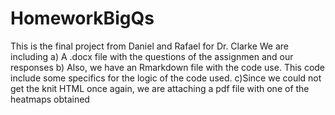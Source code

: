 # HomeworkBigQs
This is the final project from Daniel and Rafael  for Dr. Clarke 
We are including 
a) A .docx file with the questions of the assignmen and our responses
b) Also, we have an Rmarkdown file with the code use. This code include some specifics for the logic of the code used.
c)Since we could not get the knit HTML once again, we are attaching a pdf file with one of the heatmaps obtained



